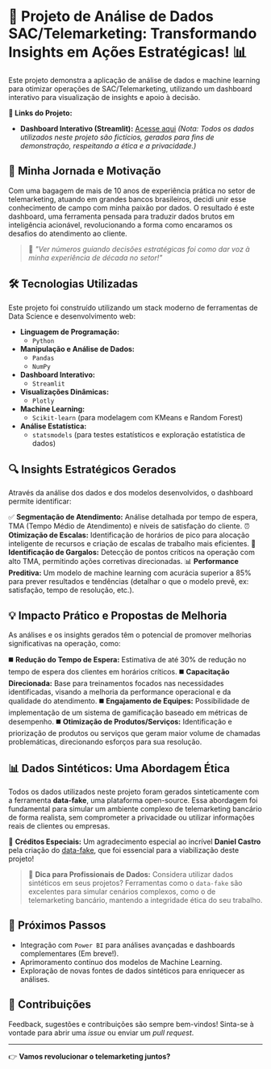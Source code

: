 # 🚀 Projeto de Análise de Dados SAC/Telemarketing: Transformando Insights em Ações Estratégicas! 📊

Este projeto demonstra a aplicação de análise de dados e machine learning para otimizar operações de SAC/Telemarketing, utilizando um dashboard interativo para visualização de insights e apoio à decisão.

**🔗 Links do Projeto:**
* **Dashboard Interativo (Streamlit):** [Acesse aqui](https://app-sac-telemarketing.streamlit.app/)
*(Nota: Todos os dados utilizados neste projeto são fictícios, gerados para fins de demonstração, respeitando a ética e a privacidade.)*

## 📌 Minha Jornada e Motivação

Com uma bagagem de mais de 10 anos de experiência prática no setor de telemarketing, atuando em grandes bancos brasileiros, decidi unir esse conhecimento de campo com minha paixão por dados. O resultado é este dashboard, uma ferramenta pensada para traduzir dados brutos em inteligência acionável, revolucionando a forma como encaramos os desafios do atendimento ao cliente.

> 🌟 *"Ver números guiando decisões estratégicas foi como dar voz à minha experiência de década no setor!"*

## 🛠️ Tecnologias Utilizadas

Este projeto foi construído utilizando um stack moderno de ferramentas de Data Science e desenvolvimento web:

* **Linguagem de Programação:**
    * `Python`
* **Manipulação e Análise de Dados:**
    * `Pandas`
    * `NumPy`
* **Dashboard Interativo:**
    * `Streamlit`
* **Visualizações Dinâmicas:**
    * `Plotly`
* **Machine Learning:**
    * `Scikit-learn` (para modelagem com KMeans e Random Forest)
* **Análise Estatística:**
    * `statsmodels` (para testes estatísticos e exploração estatística de dados)

## 🔍 Insights Estratégicos Gerados

Através da análise dos dados e dos modelos desenvolvidos, o dashboard permite identificar:

✅ **Segmentação de Atendimento:** Análise detalhada por tempo de espera, TMA (Tempo Médio de Atendimento) e níveis de satisfação do cliente.
⏰ **Otimização de Escalas:** Identificação de horários de pico para alocação inteligente de recursos e criação de escalas de trabalho mais eficientes.
🚧 **Identificação de Gargalos:** Detecção de pontos críticos na operação com alto TMA, permitindo ações corretivas direcionadas.
📊 **Performance Preditiva:** Um modelo de machine learning com acurácia superior a 85% para prever resultados e tendências (detalhar o que o modelo prevê, ex: satisfação, tempo de resolução, etc.).

## 💡 Impacto Prático e Propostas de Melhoria

As análises e os insights gerados têm o potencial de promover melhorias significativas na operação, como:

◼️ **Redução do Tempo de Espera:** Estimativa de até 30% de redução no tempo de espera dos clientes em horários críticos.
◼️ **Capacitação Direcionada:** Base para treinamentos focados nas necessidades identificadas, visando a melhoria da performance operacional e da qualidade do atendimento.
◼️ **Engajamento de Equipes:** Possibilidade de implementação de um sistema de gamificação baseado em métricas de desempenho.
◼️ **Otimização de Produtos/Serviços:** Identificação e priorização de produtos ou serviços que geram maior volume de chamadas problemáticas, direcionando esforços para sua resolução.

## 📊 Dados Sintéticos: Uma Abordagem Ética

Todos os dados utilizados neste projeto foram gerados sinteticamente com a ferramenta **data-fake**, uma plataforma open-source. Essa abordagem foi fundamental para simular um ambiente complexo de telemarketing bancário de forma realista, sem comprometer a privacidade ou utilizar informações reais de clientes ou empresas.

👏 **Créditos Especiais:**
Um agradecimento especial ao incrível **Daniel Castro** pela criação do [data-fake](https://lnkd.in/dGXW85Wf), que foi essencial para a viabilização deste projeto!

> 📌 **Dica para Profissionais de Dados:**
> Considera utilizar dados sintéticos em seus projetos? Ferramentas como o `data-fake` são excelentes para simular cenários complexos, como o de telemarketing bancário, mantendo a integridade ética do seu trabalho.

## 🚀 Próximos Passos

* Integração com `Power BI` para análises avançadas e dashboards complementares (Em breve!).
* Aprimoramento contínuo dos modelos de Machine Learning.
* Exploração de novas fontes de dados sintéticos para enriquecer as análises.


## 🤝 Contribuições

Feedback, sugestões e contribuições são sempre bem-vindos! Sinta-se à vontade para abrir uma *issue* ou enviar um *pull request*.

---

👉 **Vamos revolucionar o telemarketing juntos?**
